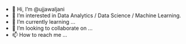 - 👋 Hi, I’m @ujjawaljani
- 👀 I’m interested in Data Analytics / Data Science / Machine Learning.
- 🌱 I’m currently learning ...
- 💞️ I’m looking to collaborate on ...
- 📫 How to reach me ...

<!---
ujjawaljani/ujjawaljani is a ✨ special ✨ repository because its `README.md` (this file) appears on your GitHub profile.
You can click the Preview link to take a look at your changes.
--->
